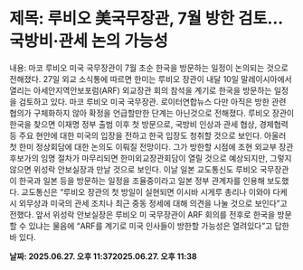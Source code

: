 # **제목: 루비오 美국무장관, 7월 방한 검토…국방비·관세 논의 가능성**

  내용: 마코 루비오 미국 국무장관이 7월 초순 한국을 방문하는 일정이 논의되는 것으로 전해졌다. 27일 외교 소식통에 따르면 한미는 루비오 장관이 내달 10일 말레이시아에서 열리는 아세안지역안보포럼(ARF) 외교장관 회의 참석을 계기로 한국을 방문하는 일정을 검토하고 있다.       마코 루비오 미국 국무장관. 로이터연합뉴스    다만 아직은 방한 관련 협의가 구체화하지 않아 확정을 언급할만한 단계는 아닌것으로 전해졌다. 루비오 장관이 한국을 찾으면 이재명 정부 출범 이후 첫 방문으로, 국방비 인상과 관세 협상, 경제협력 등 주요 현안에 대한 미국의 입장을 전하고 한국 입장도 청취할 것으로 보인다.  아울러 첫 한미 정상회담에 대한 논의도 이뤄질 전망이다. 그가 방한할 시점에 조현 외교부 장관 후보가의 임명 절차가 마무리되면 한미외교장관회담이 열릴 것으로 예상되지만, 그렇지 않으면 위성락 안보실장과 만날 것으로 보인다.  이날 일본 교도통신도 루비오 국무장관이 한국과 일본 등을 방문하는 일정을 조율중이라고 일본 정부 관계자를 인용해 보도했다. 교도통신은 “루비오 장관의 첫 방일이 실현되면 이시바 시게루 총리나 이와야 다케시 외무상과 미국의 관세 조치나 최근 중동 정세에 대해 의견을 나눌 것으로 보인다”고 전했다.  앞서 위성락 안보실장은 루비오 미 국무장관이 ARF 회의를 전후로 한국을 방문할 수 있냐는 물음에 “ARF를 계기로 미국 인사들이 방한할 가능성은 열려있다”고 답한 바 있다.

  **날짜: 2025.06.27. 오후 11:372025.06.27. 오후 11:38**